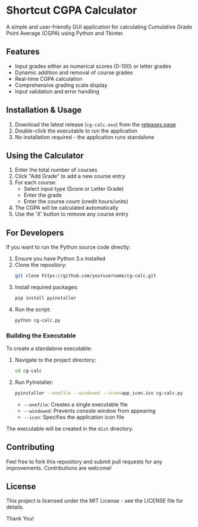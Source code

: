 # Shortcut CGPA Calculator

A simple and user-friendly GUI application for calculating Cumulative Grade Point Average (CGPA) using Python and Tkinter.

## Features

- Input grades either as numerical scores (0-100) or letter grades
- Dynamic addition and removal of course grades
- Real-time CGPA calculation
- Comprehensive grading scale display
- Input validation and error handling

## Installation & Usage

1. Download the latest release (`cg-calc.exe`) from the [releases page](https://github.com/ahshafin2315/cg-calc/releases)
2. Double-click the executable to run the application
3. No installation required - the application runs standalone

## Using the Calculator

1. Enter the total number of courses
2. Click "Add Grade" to add a new course entry
3. For each course:
   - Select input type (Score or Letter Grade)
   - Enter the grade
   - Enter the course count (credit hours/units)
4. The CGPA will be calculated automatically
5. Use the 'X' button to remove any course entry

## For Developers

If you want to run the Python source code directly:

1. Ensure you have Python 3.x installed
2. Clone the repository:
   ```bash
   git clone https://github.com/yourusername/cg-calc.git
   ```
3. Install required packages:
   ```bash
   pip install pyinstaller
   ```
4. Run the script:
   ```bash
   python cg-calc.py
   ```

### Building the Executable

To create a standalone executable:

1. Navigate to the project directory:
   ```bash
   cd cg-calc
   ```
2. Run PyInstaller:
   ```bash
   pyinstaller --onefile --windowed --icon=app_icon.ico cg-calc.py
   ```
   - `--onefile`: Creates a single executable file
   - `--windowed`: Prevents console window from appearing
   - `--icon`: Specifies the application icon file

The executable will be created in the `dist` directory.

## Contributing

Feel free to fork this repository and submit pull requests for any improvements.
Contributions are welcome!

## License

This project is licensed under the MIT License - see the LICENSE file for details.


Thank You!
